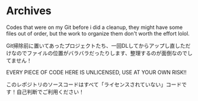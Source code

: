 # Archives
Codes that were on my Git before i did a cleanup, they might have some files out of order, but the work to organize them don't worth the effort lolol.

Git掃除前に置いてあったプロジェクトたち、一回DLしてからアップし直しただけなのでファイルの位置がバラバラだったりします、整理するのが面倒なのでしてません！


EVERY PIECE OF CODE HERE IS UNLICENSED, USE AT YOUR OWN RISK!!

このレポジトリのソースコードはすべて「ライセンスされていない」コードです！自己判断でご利用ください！